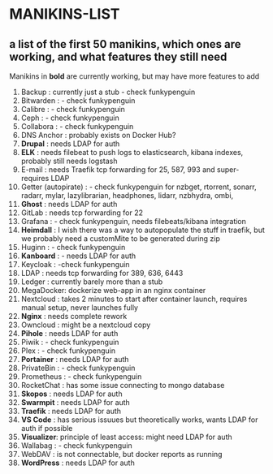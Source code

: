# MANIKINS-LIST

## a list of the first 50 manikins, which ones are working, and what features they still need

Manikins in **bold** are currently working, but may have more features to add

1. Backup : currently just a stub - check funkypenguin
2. Bitwarden : - check funkypenguin
3. Calibre : - check funkypenguin
4. Ceph : - check funkypenguin
5. Collabora : - check funkypenguin
6. DNS Anchor : probably exists on Docker Hub?
7. **Drupal** : needs LDAP for auth
8. **ELK** : needs filebeat to push logs to elasticsearch, kibana indexes, probably still needs logstash
9. E-mail : needs Traefik tcp forwarding for 25, 587, 993 and super-requires LDAP
10. Getter (autopirate) : - check funkypenguin for nzbget, rtorrent, sonarr, radarr, mylar, lazylibrarian, headphones, lidarr, nzbhydra, ombi,
11. **Ghost** : needs LDAP for auth
12. GitLab : needs tcp forwarding for 22
13. Grafana : - check funkypenguin, needs filebeats/kibana integration
14. **Heimdall** : I wish there was a way to autopopulate the stuff in traefik, but we probably need a customMite to be generated during zip
15. Huginn : - check funkypenguin
16. **Kanboard** : - needs LDAP for auth
17. Keycloak : -check funkypenguin
18. LDAP : needs tcp forwarding for 389, 636, 6443
19. Ledger : currently barely more than a stub
20. MegaDocker: dockerize web-app in an nginx container
21. Nextcloud : takes 2 minutes to start after container launch, requires manual setup, never launches fully
22. **Nginx** : needs complete rework
23. Owncloud : might be a nextcloud copy
24. **Pihole** : needs LDAP for auth
25. Piwik : - check funkypenguin
26. Plex : - check funkypenguin
27. **Portainer** : needs LDAP for auth
28. PrivateBin : - check funkypenguin
29. Prometheus : - check funkypenguin
30. RocketChat : has some issue connecting to mongo database
31. **Skopos** : needs LDAP for auth
32. **Swarmpit** : needs LDAP for auth
33. **Traefik** : needs LDAP for auth
34. **VS Code** : has serious issuues but theoretically works, wants LDAP for auth if possible
35. **Visualizer**: principle of least access: might need LDAP for auth
36. Wallabag : - check funkypenguin
37. WebDAV : is not connectable, but docker reports as running
38. **WordPress** : needs LDAP for auth
